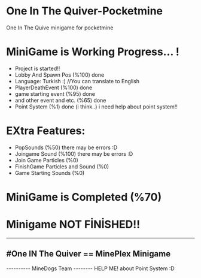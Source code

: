 # One In The Quiver-Pocketmine
One In The Quive minigame for pocketmine
 
# MiniGame is Working Progress... !
- Project is started!!
- Lobby And Spawn Pos (%100) done
- Language: Turkish :) //You can translate to English
- PlayerDeathEvent (%100) done
- game starting event (%95) done
- and other event and etc. (%65) done
- Point System (%1) done (i think..) i need help about point system!!

# EXtra Features:
- PopSounds (%50) there may be errors :D
- Joingame Sound (%100) there may be errors :D
- Join Game Particles (%0)
- FinishGame Particles and Sound (%0)
- Game Starting Sounds (%0)

# MiniGame is Completed (%70)
# Minigame NOT FİNİSHED!!

---------------------------------------------
  #One IN The Quiver == MinePlex Minigame
---------------------------------------------
 ---------- MineDogs Team --------
 HELP ME! about Point System :D
